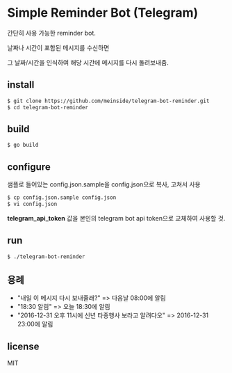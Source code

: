 # Simple Reminder Bot (Telegram)

간단히 사용 가능한 reminder bot.

날짜나 시간이 포함된 메시지를 수신하면

그 날짜/시간을 인식하여 해당 시간에 메시지를 다시 돌려보내줌.

## install

```bash
$ git clone https://github.com/meinside/telegram-bot-reminder.git
$ cd telegram-bot-reminder
```

## build

```bash
$ go build
```

## configure

샘플로 들어있는 config.json.sample을 config.json으로 복사, 고쳐서 사용

```bash
$ cp config.json.sample config.json
$ vi config.json
```

**telegram_api_token** 값을 본인의 telegram bot api token으로 교체하여 사용할 것.

## run

```bash
$ ./telegram-bot-reminder
```

## 용례

* "내일 이 메시지 다시 보내줄래?" => 다음날 08:00에 알림
* "18:30 알림" => 오늘 18:30에 알림
* "2016-12-31 오후 11시에 신년 타종행사 보라고 알려다오" => 2016-12-31 23:00에 알림

## license

MIT

